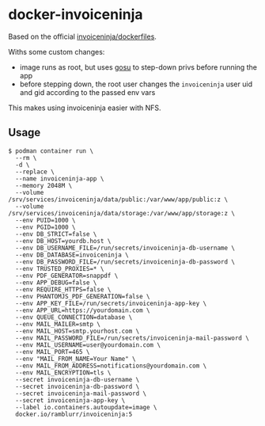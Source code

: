 # docker-invoiceninja

Based on the official [invoiceninja/dockerfiles](https://github.com/invoiceninja/dockerfiles).

Withs some custom changes:

* image runs as root, but uses [gosu](https://github.com/tianon/gosu) to step-down privs before running the app
* before stepping down, the root user changes the `invoiceninja` user uid and gid according to the passed env vars

This makes using invoiceninja easier with NFS.

## Usage

```console
$ podman container run \
  --rm \
  -d \
  --replace \
  --name invoiceninja-app \
  --memory 2048M \
  --volume /srv/services/invoiceninja/data/public:/var/www/app/public:z \
  --volume /srv/services/invoiceninja/data/storage:/var/www/app/storage:z \
  --env PUID=1000 \
  --env PGID=1000 \
  --env DB_STRICT=false \
  --env DB_HOST=yourdb.host \
  --env DB_USERNAME_FILE=/run/secrets/invoiceninja-db-username \
  --env DB_DATABASE=invoiceninja \
  --env DB_PASSWORD_FILE=/run/secrets/invoiceninja-db-password \
  --env TRUSTED_PROXIES=* \
  --env PDF_GENERATOR=snappdf \
  --env APP_DEBUG=false \
  --env REQUIRE_HTTPS=false \
  --env PHANTOMJS_PDF_GENERATION=false \
  --env APP_KEY_FILE=/run/secrets/invoiceninja-app-key \
  --env APP_URL=https://yourdomain.com \
  --env QUEUE_CONNECTION=database \
  --env MAIL_MAILER=smtp \
  --env MAIL_HOST=smtp.yourhost.com \
  --env MAIL_PASSWORD_FILE=/run/secrets/invoiceninja-mail-password \
  --env MAIL_USERNAME=user@yourdomain.com \
  --env MAIL_PORT=465 \
  --env "MAIL_FROM_NAME=Your Name" \
  --env MAIL_FROM_ADDRESS=notifications@yourdomain.com \
  --env MAIL_ENCRYPTION=tls \
  --secret invoiceninja-db-username \
  --secret invoiceninja-db-password \
  --secret invoiceninja-mail-password \
  --secret invoiceninja-app-key \
  --label io.containers.autoupdate=image \
  docker.io/ramblurr/invoiceninja:5
  ```

